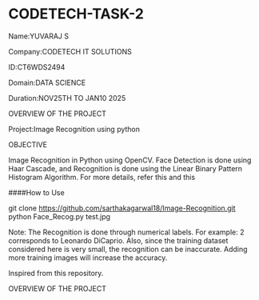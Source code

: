 # CODETECH-TASK-2

Name:YUVARAJ S

Company:CODETECH IT SOLUTIONS

ID:CT6WDS2494

Domain:DATA SCIENCE

Duration:NOV25TH TO JAN10 2025



OVERVIEW OF THE PROJECT

Project:Image Recognition using python

OBJECTIVE

Image Recognition in Python using OpenCV. Face Detection is done using Haar Cascade, and Recognition is done using the Linear Binary Pattern Histogram Algorithm. For more details, refer this and this

####How to Use

 git clone https://github.com/sarthakagarwal18/Image-Recognition.git
 python Face_Recog.py test.jpg


Note: The Recognition is done through numerical labels. For example: 2 corresponds to Leonardo DiCaprio. Also, since the training dataset considered here is very small, the recognition can be inaccurate. Adding more training images will increase the accuracy.

Inspired from this repository.


OVERVIEW OF THE PROJECT

